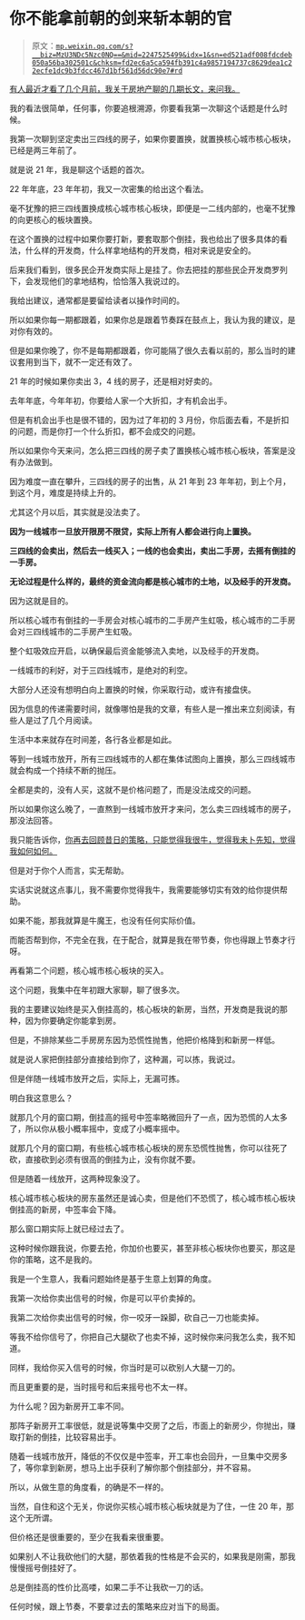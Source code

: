 # 你不能拿前朝的剑来斩本朝的官

> 原文：[`mp.weixin.qq.com/s?__biz=MzU3NDc5Nzc0NQ==&mid=2247525499&idx=1&sn=ed521adf008fdcdeb050a56ba302501c&chksm=fd2ec6a5ca594fb391c4a9857194737c8629dea1c22ecfe1dc9b3fdcc467d1bf561d56dc90e7#rd`](http://mp.weixin.qq.com/s?__biz=MzU3NDc5Nzc0NQ==&mid=2247525499&idx=1&sn=ed521adf008fdcdeb050a56ba302501c&chksm=fd2ec6a5ca594fb391c4a9857194737c8629dea1c22ecfe1dc9b3fdcc467d1bf561d56dc90e7#rd)

[有人最近才看了几个月前，我关于房地产聊的几期长文，来问我。](http://mp.weixin.qq.com/s?__biz=MzkwMzQ1MzczOQ==&mid=2247484007&idx=1&sn=24c21793715de5a5beba511c73479d33&chksm=c0974f23f7e0c63580c30bac472b6d1a9e56f96a7fb1c269c2a60b90169d8535618dd22a1872&scene=21#wechat_redirect)

我的看法很简单，任何事，你要追根溯源，你要看我第一次聊这个话题是什么时候。 

我第一次聊到坚定卖出三四线的房子，如果你要置换，就置换核心城市核心板块，已经是两三年前了。 

就是说 21 年，我是聊这个话题的首次。 

22 年年底，23 年年初，我又一次密集的给出这个看法。 

毫不犹豫的把三四线置换成核心城市核心板块，即便是一二线内部的，也毫不犹豫的向更核心的板块置换。 

在这个置换的过程中如果你要打新，要套取那个倒挂，我也给出了很多具体的看法，什么样的开发商，什么样拿地结构的开发商，相对来说是安全的。 

后来我们看到，很多民企开发商实际上是挂了。你去把挂的那些民企开发商罗列下，会发现他们的拿地结构，恰恰落入我说过的。

我给出建议，通常都是要留给读者以操作时间的。 

所以如果你每一期都跟着，如果你总是跟着节奏踩在鼓点上，我认为我的建议，是对你有效的。 

但是如果你晚了，你不是每期都跟着，你可能隔了很久去看以前的，那么当时的建议套用到当下，就不一定还有效了。 

21 年的时候如果你卖出 3，4 线的房子，还是相对好卖的。 

去年年底，今年年初，你要给人家一个大折扣，才有机会出手。 

但是有机会出手也是很不错的，因为过了年初的 3 月份，你后面去看，不是折扣的问题，而是你打一个什么折扣，都不会成交的问题。 

所以如果你今天来问，怎么把三四线的房子卖了置换核心城市核心板块，答案是没有办法做到。 

因为难度一直在攀升，三四线的房子的出售，从 21 年到 23 年年初，到上个月，到这个月，难度是持续上升的。 

尤其这个月以后，其实就是没法卖了。

**因为一线城市一旦放开限房不限贷，实际上所有人都会进行向上置换。**

**三四线的会卖出，然后去一线买入；一线的也会卖出，卖出二手房，去摇有倒挂的一手房。**

**无论过程是什么样的，最终的资金流向都是核心城市的土地，以及经手的开发商。**  

因为这就是目的。 

所以核心城市有倒挂的一手房会对核心城市的二手房产生虹吸，核心城市的二手房会对三四线城市的二手房产生虹吸。

整个虹吸效应开启，以确保最后资金能够流入卖地，以及经手的开发商。

一线城市的利好，对于三四线城市，是绝对的利空。

大部分人还没有想明白向上置换的时候，你采取行动，或许有接盘侠。 

因为信息的传递需要时间，就像哪怕是我的文章，有些人是一推出来立刻阅读，有些人是过了几个月阅读。

生活中本来就存在时间差，各行各业都是如此。 

等到一线城市放开，所有三四线城市的人都在集体试图向上置换，那么三四线城市就会构成一个持续不断的抛压。 

全都是卖的，没有人买，这就不是价格问题了，而是没法成交的问题。 

所以如果你这么晚了，一直熬到一线城市放开才来问，怎么卖三四线城市的房子，那没法回答。

我只能告诉你，[你再去回顾昔日的策略，只能觉得我很牛，觉得我未卜先知，觉得我如何如何。](http://mp.weixin.qq.com/s?__biz=MzkwMzQ1MzczOQ==&mid=2247484007&idx=1&sn=24c21793715de5a5beba511c73479d33&chksm=c0974f23f7e0c63580c30bac472b6d1a9e56f96a7fb1c269c2a60b90169d8535618dd22a1872&scene=21#wechat_redirect)

但是对于你个人而言，实无帮助。

实话实说就这点事儿，我不需要你觉得我牛，我需要能够切实有效的给你提供帮助。 

如果不能，那我就算是牛魔王，也没有任何实际价值。

而能否帮到你，不完全在我，在于配合，就算是我在带节奏，你也得跟上节奏才行呀。

再看第二个问题，核心城市核心板块的买入。 

这个问题，我集中在年初跟大家聊，聊了很多次。 

我的主要建议始终是买入倒挂高的，核心板块的新房，当然，开发商是我说的那种，因为你要确定你能拿到房。

但是，不排除某些二手房房东因为恐慌性抛售，他把价格降到和新房一样低。 

就是说人家把倒挂部分直接给到你了，这种漏，可以拣，我说过。

但是伴随一线城市放开之后，实际上，无漏可拣。 

明白我这意思么？ 

就那几个月的窗口期，倒挂高的摇号中签率略微回升了一点，因为恐慌的人太多了，所以你从极小概率摇中，变成了小概率摇中。

就那几个月的窗口期，有些核心城市核心板块的房东恐慌性抛售，你可以往死了砍，直接砍到必须有很高的倒挂为止，没有你就不要。

但是随着一线放开，这两种现象没了。 

核心城市核心板块的房东虽然还是诚心卖，但是他们不恐慌了，核心城市核心板块倒挂高的新房，中签率会下降。 

那么窗口期实际上就已经过去了。 

这种时候你跟我说，你要去抢，你加价也要买，甚至非核心板块你也要买，那这是你的策略，这不是我的。

我是一个生意人，我看问题始终是基于生意上划算的角度。 

我第一次给你卖出信号的时候，你是可以平价卖掉的。 

我第二次给你卖出信号的时候，你一咬牙一跺脚，砍自己一刀也能卖掉。

等我不给你信号了，你把自己大腿砍了也卖不掉，这时候你来问我怎么卖，我不知道。 

同样，我给你买入信号的时候，你当时是可以砍别人大腿一刀的。

而且更重要的是，当时摇号和后来摇号也不太一样。 

为什么呢？因为新房开工率不同。

那阵子新房开工率很低，就是说等集中交房了之后，市面上的新房少，你抛出，赚取打新的倒挂，比较容易出手。 

随着一线城市放开，降低的不仅仅是中签率，开工率也会回升，一旦集中交房多了，等你拿到新房，想马上出手获利了解你那个倒挂部分，并不容易。 

所以，从做生意的角度看，的确是不一样的。 

当然，自住和这个无关，你说你买核心城市核心板块就是为了住，一住 20 年，那这个无所谓。 

但价格还是很重要的，至少在我看来很重要。

如果别人不让我砍他们的大腿，那依着我的性格是不会买的，如果我是刚需，那我慢慢摇号倒挂好了。

总是倒挂高的性价比高喽，如果二手不让我砍一刀的话。

任何时候，跟上节奏，不要拿过去的策略来应对当下的局面。